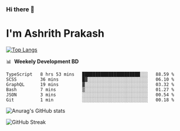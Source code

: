 ### Hi there 👋
# I'm Ashrith Prakash

[![Top Langs](https://github-readme-stats.vercel.app/api/top-langs/?username=xxcheckmatexx&count_private=true&include_all_commits=true&show_icons=true&line_height=20&title_color=FFFFFF&icon_color=FFFFFF&text_color=FFFFFF&bg_color=0D1117&langs_count=8)](https://github.com/anuraghazra/github-readme-stats)

📊 &nbsp;**Weekely Development BD**

<!--START_SECTION:waka-->

```text
TypeScript   8 hrs 53 mins   ██████████████████████░░░   88.59 %
SCSS         36 mins         █▓░░░░░░░░░░░░░░░░░░░░░░░   06.10 %
GraphQL      19 mins         ▓░░░░░░░░░░░░░░░░░░░░░░░░   03.32 %
Bash         7 mins          ▒░░░░░░░░░░░░░░░░░░░░░░░░   01.27 %
JSON         3 mins          ░░░░░░░░░░░░░░░░░░░░░░░░░   00.54 %
Git          1 min           ░░░░░░░░░░░░░░░░░░░░░░░░░   00.18 %
```

<!--END_SECTION:waka-->

![Anurag's GitHub stats](https://github-readme-stats.vercel.app/api?username=xxcheckmatexx&count_private=true&show_icons=true&theme=merko)  

![GitHub Streak](http://github-readme-streak-stats.herokuapp.com?user=xxcheckmatexx&theme=merko&hide_border=true&date_format=M%20j%5B%2C%20Y%5D&fire=DD0E0B)
<br/>
